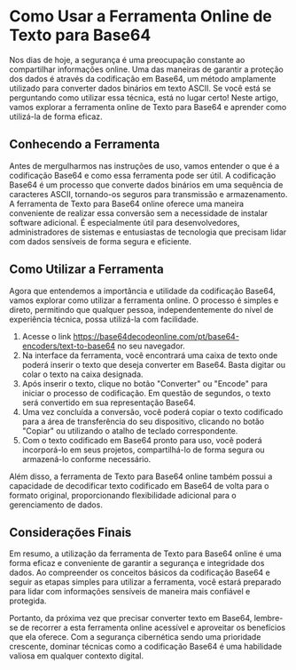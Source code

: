 Como Usar a Ferramenta Online de Texto para Base64
==================================================

Nos dias de hoje, a segurança é uma preocupação constante ao compartilhar informações online. Uma das maneiras de garantir a proteção dos dados é através da codificação em Base64, um método amplamente utilizado para converter dados binários em texto ASCII. Se você está se perguntando como utilizar essa técnica, está no lugar certo! Neste artigo, vamos explorar a ferramenta online de Texto para Base64 e aprender como utilizá-la de forma eficaz.

Conhecendo a Ferramenta
-----------------------

Antes de mergulharmos nas instruções de uso, vamos entender o que é a codificação Base64 e como essa ferramenta pode ser útil. A codificação Base64 é um processo que converte dados binários em uma sequência de caracteres ASCII, tornando-os seguros para transmissão e armazenamento. A ferramenta de Texto para Base64 online oferece uma maneira conveniente de realizar essa conversão sem a necessidade de instalar software adicional. É especialmente útil para desenvolvedores, administradores de sistemas e entusiastas de tecnologia que precisam lidar com dados sensíveis de forma segura e eficiente.

Como Utilizar a Ferramenta
--------------------------

Agora que entendemos a importância e utilidade da codificação Base64, vamos explorar como utilizar a ferramenta online. O processo é simples e direto, permitindo que qualquer pessoa, independentemente do nível de experiência técnica, possa utilizá-la com facilidade.

1. Acesse o link <https://base64decodeonline.com/pt/base64-encoders/text-to-base64> no seu navegador.
2. Na interface da ferramenta, você encontrará uma caixa de texto onde poderá inserir o texto que deseja converter em Base64. Basta digitar ou colar o texto na caixa designada.
3. Após inserir o texto, clique no botão "Converter" ou "Encode" para iniciar o processo de codificação. Em questão de segundos, o texto será convertido em sua representação Base64.
4. Uma vez concluída a conversão, você poderá copiar o texto codificado para a área de transferência do seu dispositivo, clicando no botão "Copiar" ou utilizando o atalho de teclado correspondente.
5. Com o texto codificado em Base64 pronto para uso, você poderá incorporá-lo em seus projetos, compartilhá-lo de forma segura ou armazená-lo conforme necessário.

Além disso, a ferramenta de Texto para Base64 online também possui a capacidade de decodificar texto codificado em Base64 de volta para o formato original, proporcionando flexibilidade adicional para o gerenciamento de dados.

Considerações Finais
--------------------

Em resumo, a utilização da ferramenta de Texto para Base64 online é uma forma eficaz e conveniente de garantir a segurança e integridade dos dados. Ao compreender os conceitos básicos da codificação Base64 e seguir as etapas simples para utilizar a ferramenta, você estará preparado para lidar com informações sensíveis de maneira mais confiável e protegida.

Portanto, da próxima vez que precisar converter texto em Base64, lembre-se de recorrer a esta ferramenta online acessível e aproveitar os benefícios que ela oferece. Com a segurança cibernética sendo uma prioridade crescente, dominar técnicas como a codificação Base64 é uma habilidade valiosa em qualquer contexto digital.